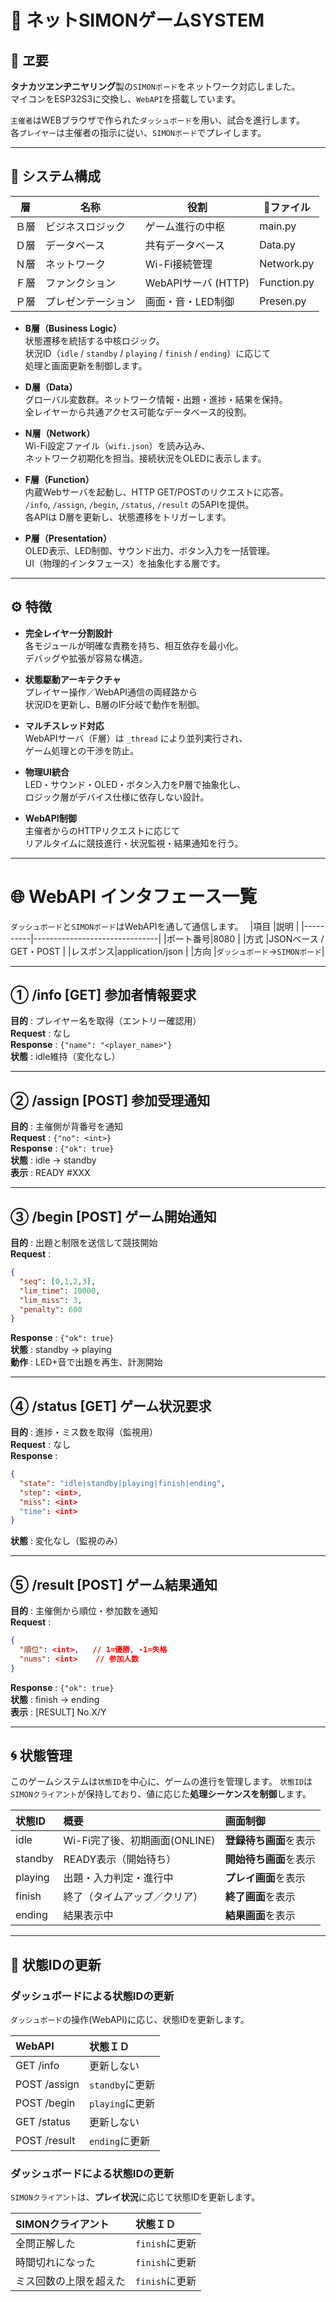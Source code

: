 # 🧠 ネットSIMONゲームSYSTEM

## 🔷 ヱ要
**タナカツヱンヂニヤリング**製の`SIMONボード`をネットワーク対応しました。<br>
マイコンをESP32S3に交換し、`WebAPI`を搭載しています。  <br>

`主催者`はWEBブラウザで作られた`ダッシュボード`を用い、試合を進行します。<br>
各`プレイヤー`は主催者の指示に従い、`SIMONボード`でプレイします。

---
## 🧩 システム構成
|層  |名称              |役割                |📁ファイル|
|--- |------------------|--------------------|-----------|
|Ｂ層|ビジネスロジック  |ゲーム進行の中枢    |main.py    |
|Ｄ層|データベース      |共有データベース    |Data.py    |
|Ｎ層|ネットワーク      |Wi-Fi接続管理       |Network.py |
|Ｆ層|ファンクション    |WebAPIサーバ (HTTP) |Function.py|
|Ｐ層|プレゼンテーション|画面・音・LED制御   |Presen.py  |

- **B層（Business Logic）**  
  状態遷移を統括する中核ロジック。  
  状況ID（`idle` / `standby` / `playing` / `finish` / `ending`）に応じて  
  処理と画面更新を制御します。

- **D層（Data）**  
  グローバル変数群。ネットワーク情報・出題・進捗・結果を保持。  
  全レイヤーから共通アクセス可能なデータベース的役割。

- **N層（Network）**  
  Wi-Fi設定ファイル（`wifi.json`）を読み込み、  
  ネットワーク初期化を担当。接続状況をOLEDに表示します。

- **F層（Function）**  
  内蔵Webサーバを起動し、HTTP GET/POSTのリクエストに応答。  
  `/info`, `/assign`, `/begin`, `/status`, `/result` の5APIを提供。  
  各APIは D層を更新し、状態遷移をトリガーします。

- **P層（Presentation）**  
  OLED表示、LED制御、サウンド出力、ボタン入力を一括管理。  
  UI（物理的インタフェース）を抽象化する層です。

---
## ⚙️ 特徴

- **完全レイヤー分割設計**  
  各モジュールが明確な責務を持ち、相互依存を最小化。  
  デバッグや拡張が容易な構造。

- **状態駆動アーキテクチャ**  
  プレイヤー操作／WebAPI通信の両経路から  
  状況IDを更新し、B層のIF分岐で動作を制御。

- **マルチスレッド対応**  
  WebAPIサーバ（F層）は `_thread` により並列実行され、  
  ゲーム処理との干渉を防止。

- **物理UI統合**  
  LED・サウンド・OLED・ボタン入力をP層で抽象化し、  
  ロジック層がデバイス仕様に依存しない設計。

- **WebAPI制御**  
  主催者からのHTTPリクエストに応じて  
  リアルタイムに競技進行・状況監視・結果通知を行う。

-----
# 🌐 WebAPI インタフェース一覧
`ダッシュボード`と`SIMONボード`はWebAPIを通して通信します。　 
|項目      |説明                           |
|----------|-------------------------------|
|ポート番号|8080                           |
|方式      |JSONベース / GET・POST         |
|レスポンス|application/json               |
|方向      |`ダッシュボード`→`SIMONボード`|

---
## ① /info   [GET] 参加者情報要求
**目的** : プレイヤー名を取得（エントリー確認用）  
**Request** : なし  
**Response** : `{"name": "<player_name>"}`  
**状態** : idle維持（変化なし）

---
## ② /assign [POST] 参加受理通知
**目的** : 主催側が背番号を通知  
**Request** : `{"no": <int>}`  
**Response** : `{"ok": true}`  
**状態** : idle → standby  
**表示** : READY #XXX

---
## ③ /begin  [POST] ゲーム開始通知
**目的** : 出題と制限を送信して競技開始  
**Request** :
```json
{
  "seq": [0,1,2,3],
  "lim_time": 10000,
  "lim_miss": 3,
  "penalty": 600
}
```
**Response** : `{"ok": true}`  
**状態** : standby → playing  
**動作** : LED+音で出題を再生、計測開始

---
## ④ /status [GET] ゲーム状況要求
**目的** : 進捗・ミス数を取得（監視用）  
**Request** : なし  
**Response** :
```json
{
  "state": "idle|standby|playing|finish|ending",
  "step": <int>,
  "miss": <int>
  "time": <int>
}
```
**状態** : 変化なし（監視のみ）

---
## ⑤ /result [POST] ゲーム結果通知
**目的** : 主催側から順位・参加数を通知  
**Request** :
```json
{
  "順位": <int>,   // 1=優勝, -1=失格
  "nums": <int>    // 参加人数
}
```
**Response** : `{"ok": true}`  
**状態** : finish → ending  
**表示** : [RESULT] No.X/Y

---
## 🌀 状態管理
このゲームシステムは`状態ID`を中心に、ゲームの進行を管理します。
`状態ID`は`SIMONクライアント`が保持しており、値に応じた**処理シーケンスを制御**します。

| 状態ID | 概要 | 画面制御 |
|:--|:--|:--|
| idle    | Wi-Fi完了後、初期画面(ONLINE) | **登録待ち画面**を表示 |
| standby | READY表示（開始待ち） | **開始待ち画面**を表示 |
| playing | 出題・入力判定・進行中 | **プレイ画面**を表示 |
| finish  | 終了（タイムアップ／クリア） | **終了画面**を表示 |
| ending  | 結果表示中 | **結果画面**を表示 |

---
## 🧩 状態IDの更新

### ダッシュボードによる状態IDの更新
`ダッシュボード`の操作(WebAPI)に応じ、状態IDを更新します。

| WebAPI | 状態ＩＤ |
|:--|:--|
|GET  /info  |更新しない     |
|POST /assign|`standby`に更新|
|POST /begin |`playing`に更新|
|GET  /status|更新しない     |
|POST /result|`ending`に更新 |

### ダッシュボードによる状態IDの更新
`SIMONクライアント`は、**プレイ状況**に応じて状態IDを更新します。

| SIMONクライアント | 状態ＩＤ |
|:--|:--|
|全問正解した|`finish`に更新|
|時間切れになった|`finish`に更新|
|ミス回数の上限を超えた|`finish`に更新|